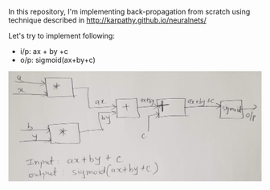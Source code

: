 In this repository, I'm implementing back-propagation from scratch using technique described in 
http://karpathy.github.io/neuralnets/

Let's try to implement following:

- i/p: ax + by +c
- o/p: sigmoid(ax+by+c)

![alt text](./images/sigmoid-backword-propagation.png)
